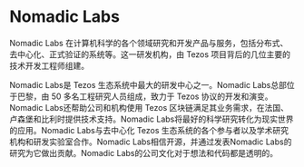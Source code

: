 # Nomadic Labs

Nomadic Labs 在计算机科学的各个领域研究和开发产品与服务，包括分布式、去中心化、正式验证的系统等。这一研发机构，由 Tezos 项目背后的几位主要的技术开发工程师组建。

Nomadic Labs是 Tezos 生态系统中最大的研发中心之一。Nomadic Labs总部位于巴黎，由 50 多名工程研究人员组成，致力于 Tezos 协议的开发和演变。Nomadic Labs还帮助公司和机构使用 Tezos 区块链满足其业务需求，在法国、卢森堡和比利时提供技术支持。Nomadic Labs将最好的科学研究转化为现实世界的应用。Nomadic Labs与去中心化 Tezos 生态系统的各个参与者以及学术研究机构和研发实验室合作。Nomadic Labs相信开源，并通过发表Nomadic Labs的研究为它做出贡献。Nomadic Labs的公司文化对于想法和代码都是透明的。
